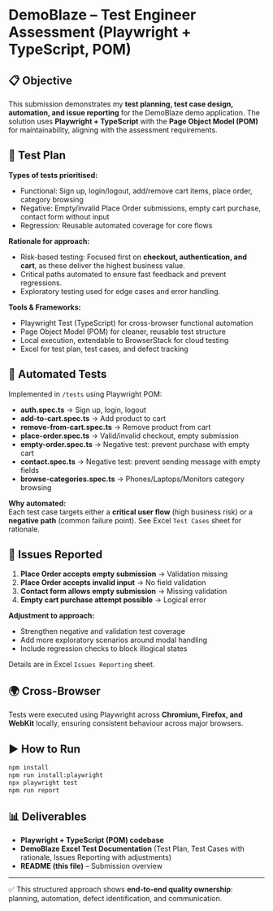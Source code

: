 # DemoBlaze – Test Engineer Assessment (Playwright + TypeScript, POM)

## 📋 Objective

This submission demonstrates my **test planning, test case design, automation, and issue reporting** for the DemoBlaze demo application. The solution uses **Playwright + TypeScript** with the **Page Object Model (POM)** for maintainability, aligning with the assessment requirements.

## 📝 Test Plan

**Types of tests prioritised:**

- Functional: Sign up, login/logout, add/remove cart items, place order, category browsing
- Negative: Empty/invalid Place Order submissions, empty cart purchase, contact form without input
- Regression: Reusable automated coverage for core flows

**Rationale for approach:**

- Risk-based testing: Focused first on **checkout, authentication, and cart**, as these deliver the highest business value.
- Critical paths automated to ensure fast feedback and prevent regressions.
- Exploratory testing used for edge cases and error handling.

**Tools & Frameworks:**

- Playwright Test (TypeScript) for cross-browser functional automation
- Page Object Model (POM) for cleaner, reusable test structure
- Local execution, extendable to BrowserStack for cloud testing
- Excel for test plan, test cases, and defect tracking

## 🤖 Automated Tests

Implemented in `/tests` using Playwright POM:

- **auth.spec.ts** → Sign up, login, logout
- **add-to-cart.spec.ts** → Add product to cart
- **remove-from-cart.spec.ts** → Remove product from cart
- **place-order.spec.ts** → Valid/invalid checkout, empty submission
- **empty-order.spec.ts** → Negative test: prevent purchase with empty cart
- **contact.spec.ts** → Negative test: prevent sending message with empty fields
- **browse-categories.spec.ts** → Phones/Laptops/Monitors category browsing

**Why automated:**  
Each test case targets either a **critical user flow** (high business risk) or a **negative path** (common failure point). See Excel `Test Cases` sheet for rationale.

## 🐞 Issues Reported

1. **Place Order accepts empty submission** → Validation missing
2. **Place Order accepts invalid input** → No field validation
3. **Contact form allows empty submission** → Missing validation
4. **Empty cart purchase attempt possible** → Logical error

**Adjustment to approach:**

- Strengthen negative and validation test coverage
- Add more exploratory scenarios around modal handling
- Include regression checks to block illogical states

Details are in Excel `Issues Reporting` sheet.

## 🌍 Cross-Browser

Tests were executed using Playwright across **Chromium, Firefox, and WebKit** locally, ensuring consistent behaviour across major browsers.

## ▶️ How to Run

```bash
npm install
npm run install:playwright
npx playwright test
npm run report
```

## 📊 Deliverables

- **Playwright + TypeScript (POM) codebase**
- **DemoBlaze Excel Test Documentation** (Test Plan, Test Cases with rationale, Issues Reporting with adjustments)
- **README (this file)** – Submission overview

---

✅ This structured approach shows **end-to-end quality ownership**: planning, automation, defect identification, and communication.
